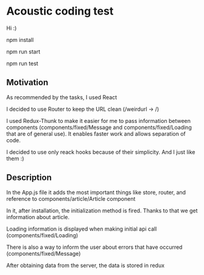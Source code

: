 # Acoustic coding test

Hi :) 

npm install

npm run start

npm run test

## Motivation

As recommended by the tasks, I used React

I decided to use Router to keep the URL clean (/weirdurl -> /)

I used Redux-Thunk to make it easier for me to pass information between components (components/fixed/Message and components/fixed/Loading that are of general use). It enables faster work and allows separation of code.

I decided to use only reack hooks because of their simplicity. And I just like them :)

## Description

In the App.js file it adds the most important things like store, router, and reference to components/article/Article component

In it, after installation, the initialization method is fired. Thanks to that we get information about article.

Loading information is displayed when making initial api call (components/fixed/Loading)

There is also a way to inform the user about errors that have occurred (components/fixed/Message)

After obtaining data from the server, the data is stored in redux
